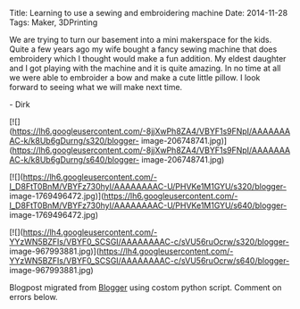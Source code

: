 Title: Learning to use a sewing and embroidering machine
Date: 2014-11-28
Tags: Maker, 3DPrinting

We are trying to turn our basement into a mini makerspace for the kids.  Quite
a few years ago my wife bought a fancy sewing machine that does embroidery
which I thought would make a fun addition.  My eldest daughter and I got
playing with the machine and it is quite amazing.  In no time at all we were
able to embroider a bow and make a cute little pillow.  I look forward to
seeing what we will make next time.

  

\- Dirk

  

  

[![](https://lh6.googleusercontent.com/-8jjXwPh8ZA4/VBYF1s9FNpI/AAAAAAAAC-k/k8Ub6gDurng/s320/blogger-
image-206748741.jpg)](https://lh6.googleusercontent.com/-8jjXwPh8ZA4/VBYF1s9FNpI/AAAAAAAAC-k/k8Ub6gDurng/s640/blogger-
image-206748741.jpg)

[![](https://lh6.googleusercontent.com/-I_D8FtT0BnM/VBYFz730hyI/AAAAAAAAC-U/PHVKe1M1GYU/s320/blogger-
image-1769496472.jpg)](https://lh6.googleusercontent.com/-I_D8FtT0BnM/VBYFz730hyI/AAAAAAAAC-U/PHVKe1M1GYU/s640/blogger-
image-1769496472.jpg)

[![](https://lh4.googleusercontent.com/-YYzWN5BZFIs/VBYF0_SCSGI/AAAAAAAAC-c/sVU56ruOcrw/s320/blogger-
image-967993881.jpg)](https://lh4.googleusercontent.com/-YYzWN5BZFIs/VBYF0_SCSGI/AAAAAAAAC-c/sVU56ruOcrw/s640/blogger-
image-967993881.jpg)

  

  

Blogpost migrated from [Blogger](https://apprenticemaker.blogspot.com/2014/11/learning-to-use-sewing-and-embroidering.html) using costom python script. Comment on errors below.
